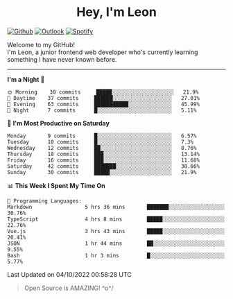 <h1 align="center">Hey, I'm Leon</h1>

[![Github](https://img.shields.io/badge/-Github-000?style=flat&logo=Github&logoColor=white)](https://github.com/ooohmydawn)
[![Outlook](https://img.shields.io/badge/-Outlook-0078D4?style=flat&logo=Microsoft-Outlook&logoColor=white)](mailto:ooohmydawn@hotmail.com)
[![Spotify](https://img.shields.io/badge/-Spotify-1DB954?style=flat&logo=Spotify&logoColor=white)](https://open.spotify.com/user/tkf5c7q582tnbk7v0t9d3fsqq)
&nbsp;

Welcome to my GitHub! <br/>
I'm Leon, a junior frontend web developer who's currently learning something I have never known before.

***

<!--START_SECTION:waka-->
**I'm a Night 🦉** 

```text
🌞 Morning    30 commits     █████░░░░░░░░░░░░░░░░░░░░   21.9% 
🌆 Daytime    37 commits     ██████░░░░░░░░░░░░░░░░░░░   27.01% 
🌃 Evening    63 commits     ███████████░░░░░░░░░░░░░░   45.99% 
🌙 Night      7 commits      █░░░░░░░░░░░░░░░░░░░░░░░░   5.11%

```
📅 **I'm Most Productive on Saturday** 

```text
Monday       9 commits      █░░░░░░░░░░░░░░░░░░░░░░░░   6.57% 
Tuesday      10 commits     █░░░░░░░░░░░░░░░░░░░░░░░░   7.3% 
Wednesday    12 commits     ██░░░░░░░░░░░░░░░░░░░░░░░   8.76% 
Thursday     18 commits     ███░░░░░░░░░░░░░░░░░░░░░░   13.14% 
Friday       16 commits     ███░░░░░░░░░░░░░░░░░░░░░░   11.68% 
Saturday     42 commits     ███████░░░░░░░░░░░░░░░░░░   30.66% 
Sunday       30 commits     █████░░░░░░░░░░░░░░░░░░░░   21.9%

```


📊 **This Week I Spent My Time On** 

```text
💬 Programming Languages: 
Markdown                 5 hrs 36 mins       ███████░░░░░░░░░░░░░░░░░░   30.76% 
TypeScript               4 hrs 8 mins        █████░░░░░░░░░░░░░░░░░░░░   22.76% 
Vue.js                   3 hrs 43 mins       █████░░░░░░░░░░░░░░░░░░░░   20.41% 
JSON                     1 hr 44 mins        ██░░░░░░░░░░░░░░░░░░░░░░░   9.55% 
Bash                     1 hr 3 mins         █░░░░░░░░░░░░░░░░░░░░░░░░   5.77%

```


 Last Updated on 04/10/2022 00:58:28 UTC
<!--END_SECTION:waka-->


> Open Source is AMAZING! \^o^/
